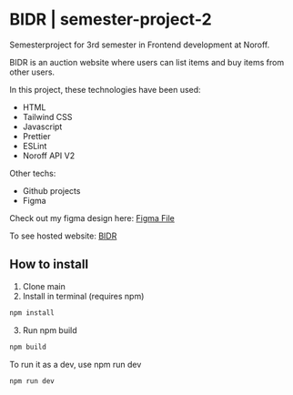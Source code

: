 # BIDR | semester-project-2

Semesterproject for 3rd semester in Frontend development at Noroff. 

BIDR is an auction website where users can list items and buy items from other users. 

In this project, these technologies have been used:
- HTML
- Tailwind CSS
- Javascript
- Prettier
- ESLint
- Noroff API V2

Other techs: 
- Github projects
- Figma

Check out my figma design here: 
[Figma File](https://www.figma.com/design/2qW2HW7gqrR5zESDlXvxzU/BIDR---Prototype?node-id=29-693&t=7zgLQDLeQMAxGwVA-1)

To see hosted website: 
[BIDR](https://netlify--bidrapp.netlify.app/)

## How to install

1. Clone main
2. Install in terminal (requires npm)
```bash
npm install
```
3. Run npm build
```bash
npm build
```

To run it as a dev, use npm run dev
```bash
npm run dev
```